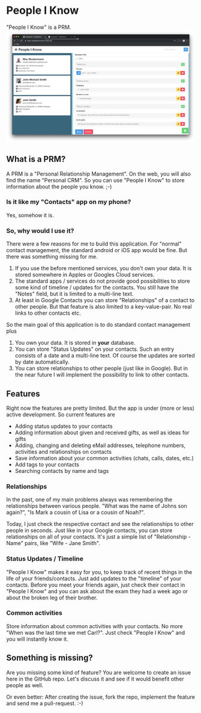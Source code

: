 # People I Know
"People I Know" is a PRM.
![Screenshot](images/general.png)

## What is a PRM?
A PRM is a "Personal Relationship Management". On the web, you will also find the name "Personal CRM".
So you can use "People I Know" to store information about the people you know. ;-)

### Is it like my "Contacts" app on my phone?
Yes, somehow it is.

### So, why would I use it?

There were a few reasons for me to build this application. For "normal" contact management, the standard android or iOS
app would be fine. But there was something missing for me.

1. If you use the before mentioned services, you don't own your data. It is stored somewhere in Apples or Googles Cloud services.
2. The standard apps / services do not provide good possibilities to store some kind of timeline / updates for the contacts. You still have the "Notes" field, but it is limited to a multi-line text.
3. At least in Google Contacts you can store "Relationships" of a contact to other people. But that feature is also limited to a key-value-pair. No real links to other contacts etc.

So the main goal of this application is to do standard contact management plus

1. You own your data. It is stored in **your** database.
2. You can store "Status Updates" on your contacts. Such an entry consists of a date and a multi-line text. Of course
   the updates are sorted by date automatically.
3. You can store relationships to other people (just like in Google). But in the near future I will implement the
   possibility to link to other contacts.

## Features
Right now the features are pretty limited. But the app is under (more or less) active development.
So current features are

* Adding status updates to your contacts
* Adding information about given and received gifts, as well as ideas for gifts
* Adding, changing and deleting eMail addresses, telephone numbers, activities and relationships on contacts
* Save information about your common activities (chats, calls, dates, etc.)
* Add tags to your contacts
* Searching contacts by name and tags

### Relationships

In the past, one of my main problems always was remembering the relationships between various people.
"What was the name of Johns son again?", "Is Mark a cousin of Lisa or a cousin of Noah?".

Today, I just check the respective contact and see the relationships to other people in seconds. Just like in your
Google contacts, you can store relationships on all of your contacts. It's just a simple list of "Relationship - Name"
pairs, like "Wife - Jane Smith".

### Status Updates / Timeline

"People I Know" makes it easy for you, to keep track of recent things in the life of your friends/contacts. Just add
updates to the "timeline" of your contacts. Before you meet your friends again, just check their contact in "People I
Know" and you can ask about the exam they had a week ago or about the broken leg of their brother.

### Common activities

Store information about common activities with your contacts. No more "When was the last time we met Carl?". Just
check "People I Know" and you will instantly know it.

## Something is missing?

Are you missing some kind of feature? You are welcome to create an issue here in the GitHub repo. Let's discuss it and
see if it would benefit other people as well.

Or even better: After creating the issue, fork the repo, implement the feature and send me a pull-request. :-)
